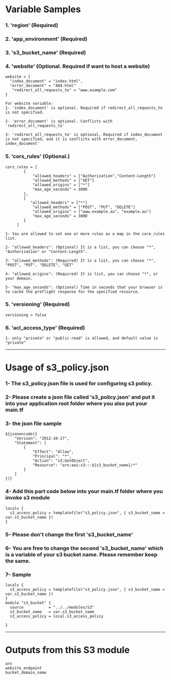 # Variable Samples

### 1. 'region' (Required)

### 2. 'app_environment' (Required)

### 3. 's3_bucket_name' (Required)

### 4. 'website' (Optional. Required if want to host a website)

```
website = {
  "index_document" = "index.html",
  "error_document" = "404.html"
   "redirect_all_requests_to" = "www.example.com"
}
```

```
For website variable:
1- 'index_document' is optional. Required if redirect_all_requests_to is not specified.

2- 'error_document' is optional. Conflicts with 'redirect_all_requests_to'

3- 'redirect_all_requests_to' is optional, Required if index_document is not specified, and it is conflicts with error_document, index_document'
```

### 5. 'cors_rules' (Optional.)

```
cors_rules = [
        {
            "allowed_headers" = ["Authorization","Content-Length"]
            "allowed_methods" = ["GET"]
            "allowed_origins" = ["*"]
            "max_age_seconds" = 3000
        },
        {
           "allowed_headers" = ["*"]
            "allowed_methods" = ["POST", "PUT", "DELETE"]
            "allowed_origins" = ["www.example.au", "example.au"]
            "max_age_seconds" = 3000
        }
     ]
```

```
1- You are allowed to set one or more rules as a map in the core_rules list.

2- "allowed_headers": (Optional) It is a list, you can choose "*", "Authorization" or "Content-Length".

3- "allowed_methods": (Required) It is a list, you can choose "*", "POST", "PUT", "DELETE", "GET"

4- "allowed_origins": (Required) It is list, you can choose "*", or your domain.

5- "max_age_seconds": (Optional) Time in seconds that your browser is to cache the preflight response for the specified resource.
```

### 5. 'versioning' (Required)

```
versioning = false
```

### 6. 'acl_access_type' (Required)

```
1- only "private" or "public-read" is allowed, and default value is "private"
```

---

# Usage of s3_policy.json

### 1- The s3_policy.json file is used for configuring s3 policy.

### 2- Please create a json file called 's3_policy.json' and put it into your application root folder where you also put your main.tf

### 3- the json file sample

```
${jsonencode({
    "Version": "2012-10-17",
    "Statement": [
        {
            "Effect": "Allow",
            "Principal": "*",
            "Action": "s3:GetObject",
            "Resource": "arn:aws:s3:::${s3_bucket_name}/*"
        }
    ]
})}
```

### 4- Add this part code below into your main.tf folder where you invoke s3 module

```
locals {
  s3_access_policy = templatefile("s3_policy.json", { s3_bucket_name = var.s3_bucket_name })
}
```

### 5- Please don't change the first 's3_bucket_name'

### 6- You are free to change the second 's3_bucket_name' which is a variable of your s3 bucket name. Please remember keep the same.

### 7- Sample

```
locals {
  s3_access_policy = templatefile("s3_policy.json", { s3_bucket_name = var.s3_bucket_name })
}
module "s3_bucket" {
  source           = "../../modules/S3"
  s3_bucket_name   = var.s3_bucket_name
  s3_access_policy = local.s3_access_policy

}
```

---

# Outputs from this S3 module

```
arn
website_endpoint
bucket_domain_name
```
